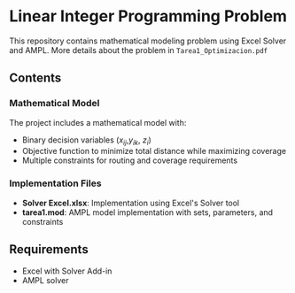 # Linear Integer Programming Problem

This repository contains mathematical modeling problem using Excel Solver and AMPL. More details about the problem in `Tarea1_Optimizacion.pdf`

## Contents

### Mathematical Model
The project includes a mathematical model with:
- Binary decision variables ($x_{ij}$,$y_{ik}$, $z_i$)
- Objective function to minimize total distance while maximizing coverage
- Multiple constraints for routing and coverage requirements

### Implementation Files
- **Solver Excel.xlsx**: Implementation using Excel's Solver tool
- **tarea1.mod**: AMPL model implementation with sets, parameters, and constraints

## Requirements
- Excel with Solver Add-in
- AMPL solver

